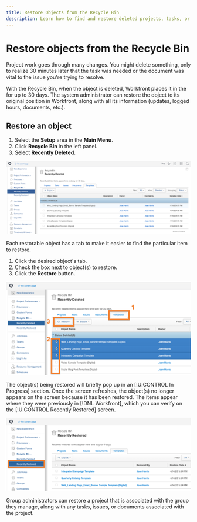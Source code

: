 ```yaml
---
title: Restore Objects from the Recycle Bin
description: Learn how to find and restore deleted projects, tasks, or issues from the Recycle Bin in Adobe Workfront.
---
```


# Restore objects from the Recycle Bin

Project work goes through many changes. You might delete something, only to realize 30 minutes later that the task was needed or the document was vital to the issue you're trying to resolve.

With the Recycle Bin, when the object is deleted, Workfront places it in the  for up to 30 days. The system administrator can restore the object to its original position in Workfront, along with all its information (updates, logged hours, documents, etc.).

## Restore an object

1. Select the **Setup** area in the **Main Menu**.
1. Click **Recycle Bin** in the left panel.
1. Select **Recently Deleted**.

![Recently Deleted section of Recycle Bin in Setup area](assets/admin-fund-recycle-bin-1.png)

Each restorable object has a tab to make it easier to find the particular item to restore.

1. Click the desired object's tab.
1. Check the box next to object(s) to restore.
1. Click the **Restore** button.

![Items selected in Recycle Bin](assets/admin-fund-recycle-bin-2.png)

The object(s) being restored will briefly pop up in an [!UICONTROL In Progress] section. Once the screen refreshes, the object(s) no longer appears on the screen because it has been restored. The items appear where they were previously in [!DNL Workfront], which you can verify on the [!UICONTROL Recently Restored] screen.

![Recently Restored section of Recycle Bin  in Setup area](assets/admin-fund-recycle-bin-3.png)

Group administrators can restore a project that is associated with the group they manage, along with any tasks, issues, or documents associated with the project.

<!---
learn more URL
Restoring deleted items
Viewing items that have been recently restored
--->
